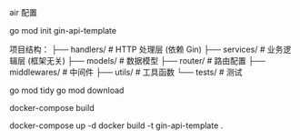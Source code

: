 air 配置

go mod init gin-api-template

项目结构：
├── handlers/          # HTTP 处理层 (依赖 Gin)
├── services/          # 业务逻辑层 (框架无关)
├── models/            # 数据模型
├── router/            # 路由配置
├── middlewares/       # 中间件
├── utils/             # 工具函数
└── tests/             # 测试


go mod tidy
go mod download


docker-compose build

docker-compose up -d
docker build -t gin-api-template .